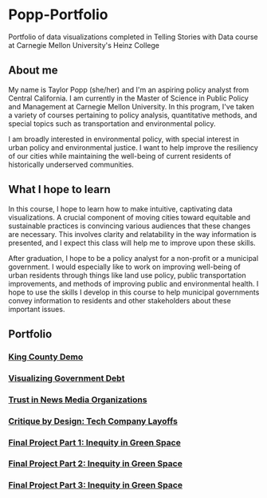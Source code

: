 # Popp-Portfolio
Portfolio of data visualizations completed in Telling Stories with Data course at Carnegie Mellon University's Heinz College

## About me

My name is Taylor Popp (she/her) and I'm an aspiring policy analyst from Central California. I am currently in the Master of Science in Public Policy and Management at Carnegie Mellon University. In this program, I've taken a variety of courses pertaining to policy analysis, quantitative methods, and special topics such as transportation and environmental policy.

I am broadly interested in environmental policy, with special interest in urban policy and environmental justice. I want to help improve the resiliency of our cities while maintaining the well-being of current residents of historically underserved communities.

## What I hope to learn

In this course, I hope to learn how to make intuitive, captivating data visualizations. A crucial component of moving cities toward equitable and sustainable practices is convincing various audiences that these changes are necessary. This involves clarity and relatability in the way information is presented, and I expect this class will help me to improve upon these skills.

After graduation, I hope to be a policy analyst for a non-profit or a municipal government. I would especially like to work on improving well-being of urban residents through things like land use policy, public transportation improvements, and methods of improving public and environmental health. I hope to use the skills I develop in this course to help municipal governments convey information to residents and other stakeholders about these important issues.

## Portfolio

### [King County Demo](https://taypopp.github.io/Popp-Portfolio/KingCountyDemo.html)

### [Visualizing Government Debt](https://taypopp.github.io/Popp-Portfolio/GovtDebt.html)

### [Trust in News Media Organizations](https://taypopp.github.io/Popp-Portfolio/newstrust.html)

### [Critique by Design: Tech Company Layoffs](https://taypopp.github.io/Popp-Portfolio/TechLayoffs.html)

### [Final Project Part 1: Inequity in Green Space](https://taypopp.github.io/Popp-Portfolio/FinalProject_tpopp.html)

### [Final Project Part 2: Inequity in Green Space](https://taypopp.github.io/Popp-Portfolio/Finalproject2_tpopp.html)

### [Final Project Part 3: Inequity in Green Space](https://taypopp.github.io/Popp-Portfolio/finalproject3_tpopp.html)

